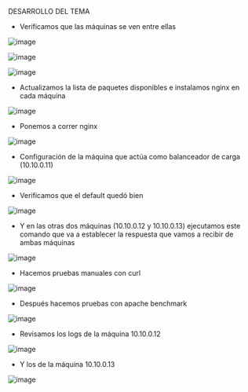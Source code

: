 DESARROLLO DEL TEMA

- Verificamos que las máquinas se ven entre ellas

![image](https://github.com/user-attachments/assets/d60f8edd-e008-4ab4-af12-cbfa167dad44)

![image](https://github.com/user-attachments/assets/2843ee65-aeac-4f53-9c92-cb799ed9d5fb)

![image](https://github.com/user-attachments/assets/85d353b8-acf9-4eea-9a9b-cf3b9f76dc58)


- Actualizamos la lista de paquetes disponibles e instalamos nginx en cada máquina

![image](https://github.com/user-attachments/assets/fa65c2e4-fca7-455b-b78f-853085ce239b)


- Ponemos a correr nginx

![image](https://github.com/user-attachments/assets/1dab4871-f888-4951-ac4e-8de0b0cd8f6d)


- Configuración de la máquina que actúa como balanceador de carga (10.10.0.11)

![image](https://github.com/user-attachments/assets/3472e218-2a35-4746-8d0f-1e5066358a65)


- Verificamos que el default quedó bien

![image](https://github.com/user-attachments/assets/ea7bf54a-8dd7-4698-ba02-78f41536b777)


- Y en las otras dos máquinas (10.10.0.12 y 10.10.0.13) ejecutamos este comando que va a establecer la respuesta que vamos a recibir de ambas máquinas

![image](https://github.com/user-attachments/assets/37ac27fc-a5ff-45dd-82b8-fcd9e0bed579)


- Hacemos pruebas manuales con curl

![image](https://github.com/user-attachments/assets/0e7731ed-39de-47de-b029-392e011706c8)


- Después hacemos pruebas con apache benchmark

![image](https://github.com/user-attachments/assets/3c206ce6-c4cb-4a48-8934-d563f4acbc89)


- Revisamos los logs de la máquina 10.10.0.12

![image](https://github.com/user-attachments/assets/b483f6a0-0f48-42fa-85d0-4a6611f3fc6f)


- Y los de la máquina 10.10.0.13

![image](https://github.com/user-attachments/assets/baf3176a-2120-4d65-9cd3-3c3d84690525)

